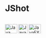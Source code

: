 # JShot

<div style="display: inline_block"><br>
  <img align="center" alt="Java" height="30" width="40" src="https://cdn.jsdelivr.net/gh/devicons/devicon/icons/java/java-original.svg">
  <img align="center" alt="JavaFX" height="30" width="30" src="https://static.wixstatic.com/media/2724b2_a4c660815dde4271be00cb7e9b9cae2c~mv2.png/v1/fit/w_605%2Ch_533%2Cal_c/file.png">
  <img align="center" alt="JavaFX" height="30" width="40" src="https://logodownload.org/wp-content/uploads/2017/11/amazon-web-services-logo-8.png">
</div></br>
